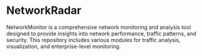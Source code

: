 # NetworkRadar
NetworkMonitor is a comprehensive network monitoring and analysis tool designed to provide insights into network performance, traffic patterns, and security. This repository includes various modules for traffic analysis, visualization, and enterprise-level monitoring.

